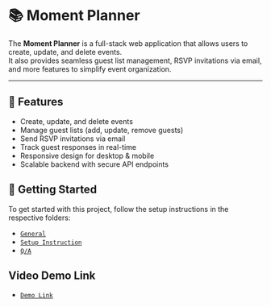 # 📚 Moment Planner

The **Moment Planner** is a full-stack web application that allows users to create, update, and delete events.  
It also provides seamless guest list management, RSVP invitations via email, and more features to simplify event organization.

---

## 🚀 Features

- Create, update, and delete events
- Manage guest lists (add, update, remove guests)
- Send RSVP invitations via email
- Track guest responses in real-time
- Responsive design for desktop & mobile
- Scalable backend with secure API endpoints

## 🧾 Getting Started

To get started with this project, follow the setup instructions in the respective folders:

- [`General`](./docs/general.md)
- [`Setup Instruction`](./docs/setup.md)
- [`Q/A`](./docs/qa.md)

## Video Demo Link

- [`Demo Link`]()
